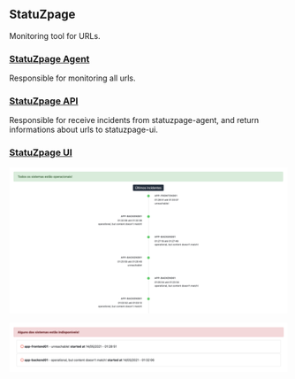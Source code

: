 ## StatuZpage

Monitoring tool for URLs.

### [StatuZpage Agent](https://github.com/nopp/statuzpage-agent)
Responsible for monitoring all urls.

### [StatuZpage API](https://github.com/nopp/statuzpage-api)
Responsible for receive incidents from statuzpage-agent, and return informations about urls to statuzpage-ui.

### [StatuZpage UI](https://github.com/nopp/statuzpage-ui)
![Ui](https://raw.githubusercontent.com/nopp/statuzpage-ui/master/.img/ui.png)

![Ui Incidents](https://raw.githubusercontent.com/nopp/statuzpage-ui/master/.img/ui-incidents.png)
